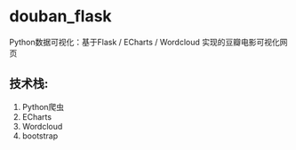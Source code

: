 # douban_flask
Python数据可视化：基于Flask / ECharts / Wordcloud 实现的豆瓣电影可视化网页
## 技术栈:
  1. Python爬虫
  2. ECharts
  3. Wordcloud
  4. bootstrap
